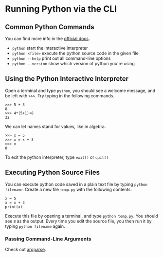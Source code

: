 
# Running Python via the CLI

## Common Python Commands

You can find more info in the [official docs](https://docs.python.org/3/using/cmdline.html).


- `python` start the interactive interpreter
- `python <file>` execute the python source code in the given file
- `python --help` print out all command-line options
- `python --version` show which version of python you're using

## Using the Python Interactive Interpreter

Open a terminal and type `python`, you should see a welcome message, and be left with `>>>`. Try typing in the following commands.

```
>>> 5 + 3
8
>>> 4*(5+1)+8
32
```

We can let names stand for values, like in algebra.

```
>>> x = 5
>>> x = x + 3
>>> x
8
```

To exit the python interpreter, type `exit()` or `quit()`


## Executing Python Source Files

You can execute python code saved in a plain text file by typing `python filename`. Create a new file `temp.py` with the following contents:

```
x = 5
x = x + 3
print(x)
```

Execute this file by opening a terminal, and type `python temp.py`. You should see `8` as the output. Every time you edit the source file, you then run it by typing `python filename` again.


### Passing Command-Line Arguments

Check out [argparse](https://docs.python.org/3/howto/argparse.html).